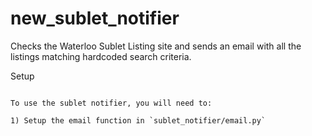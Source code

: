 new_sublet_notifier
===================

Checks the Waterloo Sublet Listing site and sends an email with all the
listings matching hardcoded search criteria.

Setup
~~~~~

To use the sublet notifier, you will need to:

1) Setup the email function in `sublet_notifier/email.py`
